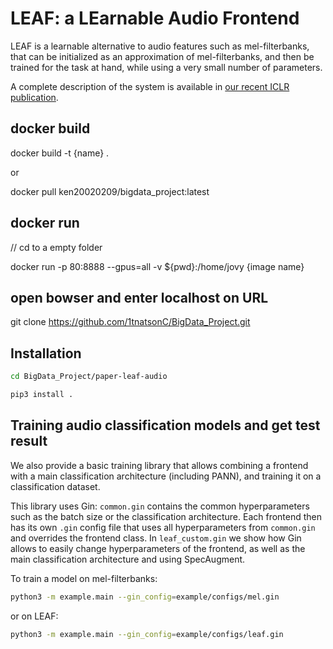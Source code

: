 # LEAF: a LEarnable Audio Frontend

LEAF is a learnable alternative to audio features such as mel-filterbanks, that can be initialized as an approximation of mel-filterbanks, and then be trained for the task at hand, while using a very small
number of parameters.

A complete description of the system is available in [our recent ICLR publication](https://openreview.net/forum?id=jM76BCb6F9m).


## docker build

docker build -t {name} .

or 

docker pull ken20020209/bigdata_project:latest

## docker run
// cd to a empty folder

docker run -p 80:8888 --gpus=all -v ${pwd}:/home/jovy {image name}

## open bowser and enter localhost on URL 

git clone https://github.com/1tnatsonC/BigData_Project.git



## Installation

```bash
cd BigData_Project/paper-leaf-audio

pip3 install .
```


## Training audio classification models and get test result

We also provide a basic training library that allows combining a frontend with
a main classification architecture (including PANN), and training it on a classification dataset.

This library uses Gin: `common.gin` contains the common hyperparameters such as
the batch size or the classification architecture. Each frontend then has its own
`.gin` config file that uses all hyperparameters from `common.gin` and overrides
the frontend class. In `leaf_custom.gin` we show how Gin allows to easily change
hyperparameters of the frontend, as well as the main classification architecture
and using SpecAugment.

To train a model on mel-filterbanks:

```bash
python3 -m example.main --gin_config=example/configs/mel.gin
```

or on LEAF:

```bash
python3 -m example.main --gin_config=example/configs/leaf.gin
```

